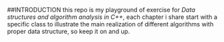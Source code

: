 ##INTRODUCTION
this repo is my playground of exercise for _Data structures and algorithm analysis in C++_, each chapter i share start with a specific class to illustrate
the main realization of different algorithms with proper data structure, so keep it on and up.
